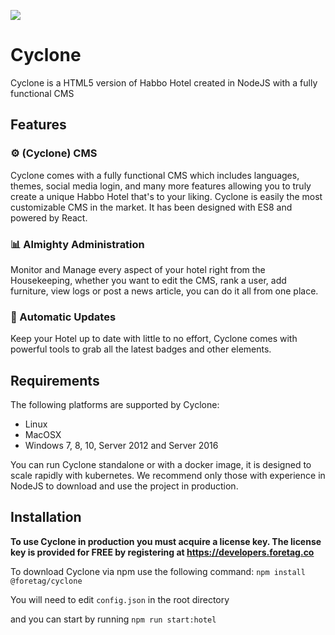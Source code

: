 ![](https://media.discordapp.net/attachments/557261127847772161/557591227709521922/1803003194_edd50080-e5ee-4490-8da1-b7927a8383a6.png)

# Cyclone
Cyclone is a HTML5 version of Habbo Hotel created in NodeJS with a fully functional CMS

## Features

### ⚙️ (Cyclone) CMS
Cyclone comes with a fully functional CMS which includes languages, themes, social media login, and many more features allowing you to truly create a unique Habbo Hotel that's to your liking. Cyclone is easily the most customizable CMS in the market. It has been designed with ES8 and powered by React.

### 📊 Almighty Administration
Monitor and Manage every aspect of your hotel right from the Housekeeping, whether you want to edit the CMS, rank a user, add furniture, view logs or post a news article, you can do it all from one place.

### 💺 Automatic Updates
Keep your Hotel up to date with little to no effort, Cyclone comes with powerful tools to grab all the latest badges and other elements.

## Requirements

The following platforms are supported by Cyclone:

* Linux
* MacOSX
* Windows 7, 8, 10, Server 2012 and Server 2016

You can run Cyclone standalone or with a docker image, it is designed to scale rapidly with kubernetes. We recommend only those with experience in NodeJS to download and use the project in production.

## Installation

**To use Cyclone in production you must acquire a license key. The license key is provided for FREE by registering at https://developers.foretag.co**

To download Cyclone via npm use the following command:
`npm install @foretag/cyclone`

You will need to edit `config.json` in the root directory

and you can start by running `npm run start:hotel`

